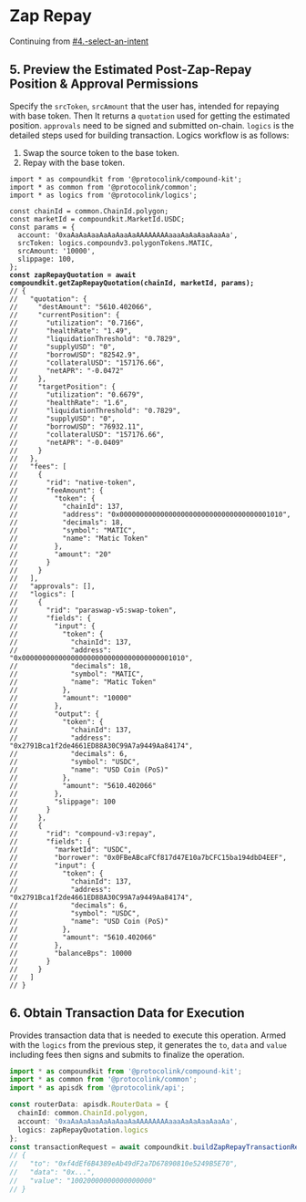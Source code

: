 # Zap Repay

Continuing from [#4.-select-an-intent](./#4.-select-an-intent "mention")

## 5. Preview the Estimated Post-Zap-Repay Position & Approval  Permissions

Specify the `srcToken`, `srcAmount` that the user has, intended for repaying with base token. Then It returns a `quotation` used for getting the estimated position. `approvals` need to be signed and submitted on-chain. `logics` is the detailed steps used for building transaction. Logics workflow is as follows:

1. Swap the source token to the base token.
2. Repay with the base token.

<pre class="language-typescript"><code class="lang-typescript">import * as compoundkit from '@protocolink/compound-kit';
import * as common from '@protocolink/common';
import * as logics from '@protocolink/logics';

const chainId = common.ChainId.polygon;
const marketId = compoundkit.MarketId.USDC;
const params = {
  account: '0xaAaAaAaaAaAaAaaAaAAAAAAAAaaaAaAaAaaAaaAa',
  srcToken: logics.compoundv3.polygonTokens.MATIC,
  srcAmount: '10000',
  slippage: 100,
};
<strong>const zapRepayQuotation = await compoundkit.getZapRepayQuotation(chainId, marketId, params);
</strong>// {
//   "quotation": {
//     "destAmount": "5610.402066",
//     "currentPosition": {
//       "utilization": "0.7166",
//       "healthRate": "1.49",
//       "liquidationThreshold": "0.7829",
//       "supplyUSD": "0",
//       "borrowUSD": "82542.9",
//       "collateralUSD": "157176.66",
//       "netAPR": "-0.0472"
//     },
//     "targetPosition": {
//       "utilization": "0.6679",
//       "healthRate": "1.6",
//       "liquidationThreshold": "0.7829",
//       "supplyUSD": "0",
//       "borrowUSD": "76932.11",
//       "collateralUSD": "157176.66",
//       "netAPR": "-0.0409"
//     }
//   },
//   "fees": [
//     {
//       "rid": "native-token",
//       "feeAmount": {
//         "token": {
//           "chainId": 137,
//           "address": "0x0000000000000000000000000000000000001010",
//           "decimals": 18,
//           "symbol": "MATIC",
//           "name": "Matic Token"
//         },
//         "amount": "20"
//       }
//     }
//   ],
//   "approvals": [],
//   "logics": [
//     {
//       "rid": "paraswap-v5:swap-token",
//       "fields": {
//         "input": {
//           "token": {
//             "chainId": 137,
//             "address": "0x0000000000000000000000000000000000001010",
//             "decimals": 18,
//             "symbol": "MATIC",
//             "name": "Matic Token"
//           },
//           "amount": "10000"
//         },
//         "output": {
//           "token": {
//             "chainId": 137,
//             "address": "0x2791Bca1f2de4661ED88A30C99A7a9449Aa84174",
//             "decimals": 6,
//             "symbol": "USDC",
//             "name": "USD Coin (PoS)"
//           },
//           "amount": "5610.402066"
//         },
//         "slippage": 100
//       }
//     },
//     {
//       "rid": "compound-v3:repay",
//       "fields": {
//         "marketId": "USDC",
//         "borrower": "0x0FBeABcaFCf817d47E10a7bCFC15ba194dbD4EEF",
//         "input": {
//           "token": {
//             "chainId": 137,
//             "address": "0x2791Bca1f2de4661ED88A30C99A7a9449Aa84174",
//             "decimals": 6,
//             "symbol": "USDC",
//             "name": "USD Coin (PoS)"
//           },
//           "amount": "5610.402066"
//         },
//         "balanceBps": 10000
//       }
//     }
//   ]
// }
</code></pre>

## 6. Obtain Transaction Data for Execution

Provides transaction data that is needed to execute this operation. Armed with the `logics` from the previous step, it generates the `to`, `data` and `value` including fees then signs and submits to finalize the operation.

```typescript
import * as compoundkit from '@protocolink/compound-kit';
import * as common from '@protocolink/common';
import * as apisdk from '@protocolink/api';

const routerData: apisdk.RouterData = {
  chainId: common.ChainId.polygon,
  account: '0xaAaAaAaaAaAaAaaAaAAAAAAAAaaaAaAaAaaAaaAa',
  logics: zapRepayQuotation.logics
};
const transactionRequest = await compoundkit.buildZapRepayTransactionRequest(routerData);
// {
//   "to": "0xf4dEf6B4389eAb49dF2a7D67890810e5249B5E70",
//   "data": "0x...",
//   "value": "10020000000000000000"
// }
```

